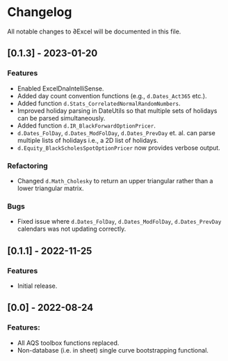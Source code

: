 # Changelog
All notable changes to ∂Excel will be documented in this file.

## [0.1.3] - 2023-01-20 
### Features
- Enabled ExcelDnaIntelliSense.
- Added day count convention functions (e.g., ``d.Dates_Act365`` etc.).
- Added function ``d.Stats_CorrelatedNormalRandomNumbers``.
- Improved holiday parsing in DateUtils so that multiple sets of holidays can be parsed simultaneously.
- Added function ``d.IR_BlackForwardOptionPricer``.
- ``d.Dates_FolDay``, ``d.Dates_ModFolDay``, ``d.Dates_PrevDay`` et. al. can parse multiple lists of holidays i.e., a 2D list of holidays.
- ``d.Equity_BlackScholesSpotOptionPricer`` now provides verbose output.

### Refactoring
- Changed ``d.Math_Cholesky`` to return an upper triangular rather than a lower triangular matrix.

### Bugs
- Fixed issue where ``d.Dates_FolDay``, ``d.Dates_ModFolDay``, ``d.Dates_PrevDay`` calendars was not updating correctly.

## [0.1.1] - 2022-11-25
### Features
- Initial release.

## [0.0] - 2022-08-24
### Features:
- All AQS toolbox functions replaced.
- Non-database (i.e. in sheet) single curve bootstrapping functional.
